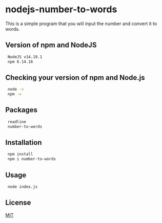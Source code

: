 # nodejs-number-to-words
This is a simple program that you will input the number and convert it to words.

## Version of npm and NodeJS
```bash
 NodeJS v14.19.1
 npm 6.14.16
```

## Checking your version of npm and Node.js
```bash
 node -v
 npm -v
```

## Packages
```bash
 readline
 number-to-words
```

## Installation
```bash
 npm install
 npm i number-to-words
```

## Usage
```bash
 node index.js
```

## License
[MIT](https://choosealicense.com/licenses/mit/)
